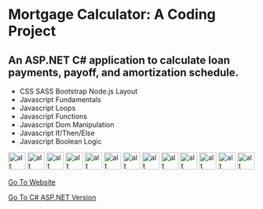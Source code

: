 # Mortgage Calculator: A Coding Project
## An ASP.NET C# application to calculate loan payments, payoff, and amortization schedule.

 - CSS SASS Bootstrap Node.js Layout
 - Javascript Fundamentals
 - Javascript Loops
 - Javascript Functions
 - Javascript Dom Manipulation
 - Javascript If/Then/Else
 - Javascript Boolean Logic
 
<span><img src="https://davidbellerose.com/assets/img/html5-badge.webp" alt="alt text" title="image Title" height="35" />
<img src="https://davidbellerose.com/assets/img/css3-badge.webp" alt="alt text" title="image Title" height="35" />
<img src="https://davidbellerose.com/assets/img/bootstrap-badge.webp" alt="alt text" title="image Title" height="35" />
<img src="https://davidbellerose.com/assets/img/sass-badge.webp" alt="alt text" title="image Title" height="35" />
<img src="https://davidbellerose.com/assets/img/jquery-badge.webp" alt="alt text" title="image Title" height="35" />
<img src="https://davidbellerose.com/assets/img/nodejs-badge.webp" alt="alt text" title="image Title" height="35" />
<img src="https://davidbellerose.com/assets/img/vscode-badge.webp" alt="alt text" title="image Title" height="35" />
<img src="https://davidbellerose.com/assets/img/gimp-badge.webp" alt="alt text" title="image Title" height="35" />
<img src="https://davidbellerose.com/assets/img/inkscape-badge.webp" alt="alt text" title="image Title" height="35" />
<img src="https://davidbellerose.com/assets/img/blender-badge.webp" alt="alt text" title="image Title" height="35" />
<img src="https://davidbellerose.com/assets/img/codepen-badge.webp" alt="alt text" title="image Title" height="35" />
<img src="https://davidbellerose.com/assets/img/netlify-badge.webp" alt="alt text" title="image Title" height="35" />
<img src="https://davidbellerose.com/assets/img/terminal-badge.webp" alt="alt text" title="image Title" height="35" /></span>


 [Go To Website](https://mortgage-caclulator-javascript.netlify.app/index.html)
 
 [Go To C# ASP.NET Version](https://github.com/davidbellerose/MortgageCalculatorMVC)
 
 
